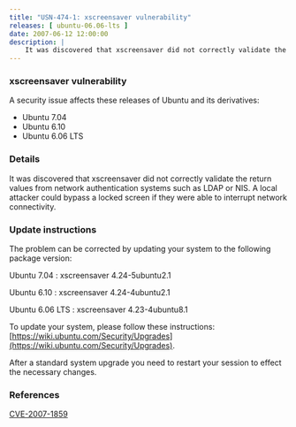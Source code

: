 ```yaml
---
title: "USN-474-1: xscreensaver vulnerability"
releases: [ ubuntu-06.06-lts ]
date: 2007-06-12 12:00:00
description: |
    It was discovered that xscreensaver did not correctly validate the return values from network authentication systems such as LDAP or NIS. A local attacker could bypass a locked screen if they were able to interrupt network connectivity.
--- 
```

 
### xscreensaver vulnerability

A security issue affects these releases of Ubuntu and its derivatives:

* Ubuntu 7.04
* Ubuntu 6.10
* Ubuntu 6.06 LTS

### Details

It was discovered that xscreensaver did not correctly validate the return values from network authentication systems such as LDAP or NIS. A local attacker could bypass a locked screen if they were able to interrupt network connectivity.

### Update instructions

The problem can be corrected by updating your system to the following package version:

Ubuntu 7.04
 : xscreensaver <span>4.24-5ubuntu2.1</span>

Ubuntu 6.10
 : xscreensaver <span>4.24-4ubuntu2.1</span>

Ubuntu 6.06 LTS
 : xscreensaver <span>4.23-4ubuntu8.1</span>

To update your system, please follow these instructions: [https://wiki.ubuntu.com/Security/Upgrades](https://wiki.ubuntu.com/Security/Upgrades).

After a standard system upgrade you need to restart your session to effect the necessary changes.

### References

 [CVE-2007-1859](http://people.ubuntu.com/~ubuntu-security/cve/CVE-2007-1859)
 
